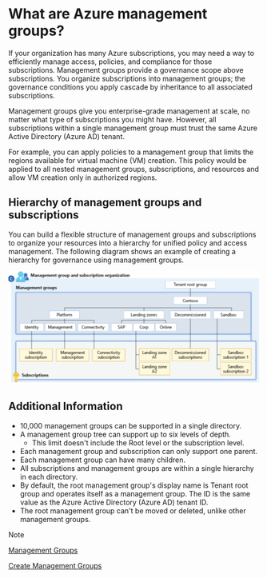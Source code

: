 # What are Azure management groups?

If your organization has many Azure subscriptions, you may need a way to efficiently manage access, policies, and compliance for those subscriptions. Management groups provide a governance scope above subscriptions. You organize subscriptions into management groups; the governance conditions you apply cascade by inheritance to all associated subscriptions.

Management groups give you enterprise-grade management at scale, no matter what type of subscriptions you might have. However, all subscriptions within a single management group must trust the same Azure Active Directory (Azure AD) tenant.

For example, you can apply policies to a management group that limits the regions available for virtual machine (VM) creation. This policy would be applied to all nested management groups, subscriptions, and resources and allow VM creation only in authorized regions.

## Hierarchy of management groups and subscriptions

You can build a flexible structure of management groups and subscriptions to organize your resources into a hierarchy for unified policy and access management. The following diagram shows an example of creating a hierarchy for governance using management groups.

<img src="./img/mgm_group.png" alt="Hierarchy of management group" width="515" height="226" />

## Additional Information

- 10,000 management groups can be supported in a single directory.
- A management group tree can support up to six levels of depth.
  - This limit doesn't include the Root level or the subscription level.
- Each management group and subscription can only support one parent.
- Each management group can have many children.
- All subscriptions and management groups are within a single hierarchy in each directory.
- By default, the root management group's display name is Tenant root group and operates itself as a management group. The ID is the same value as the Azure Active Directory (Azure AD) tenant ID.
- The root management group can't be moved or deleted, unlike other management groups.

>[!NOTE]
>[Management Groups](https://learn.microsoft.com/en-us/azure/governance/management-groups/overview)
>
>[Create Management Groups](https://learn.microsoft.com/en-us/azure/governance/management-groups/create-management-group-portal?source=recommendations)
